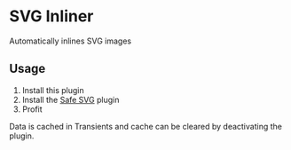 # SVG Inliner

Automatically inlines SVG images

## Usage

1. Install this plugin
1. Install the [Safe SVG](https://wordpress.org/plugins/safe-svg/) plugin
1. Profit

Data is cached in Transients and cache can be cleared by deactivating the plugin.